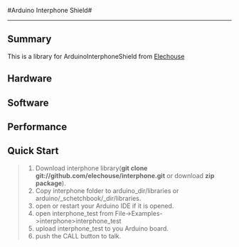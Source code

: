 #Arduino Interphone Shield#

-----------------
Summary
-------
This is a library for ArduinoInterphoneShield from [Elechouse](http://www.elechouse.com "elechouse")

Hardware
--------
<!-- add picture here -->

Software
--------

Performance
-----------

Quick Start
-----------

>1. Download interphone library\(**git clone git://github.com/elechouse/interphone.git** or download **zip package**\).
>2. Copy interphone folder to arduino\_dir/libraries or arduino/_schetchbook/_dir/libraries.
>3. open or restart your Arduino IDE if it is opened.
>4. open interphone_test from File->Examples->interphone>interphone\_test
>5. upload interphone\_test to you Arduino board.
>6. push the CALL button to talk.
>
